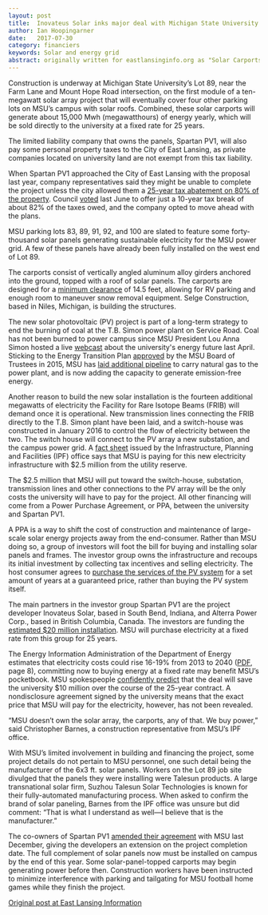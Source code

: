 ```yaml
---
layout: post
title:  Inovateus Solar inks major deal with Michigan State University
author: Ian Hoopingarner
date:   2017-07-30
category: financiers
keywords: Solar and energy grid
abstract: originally written for eastlansinginfo.org as "Solar Carports Generate Energy for MSU and Taxes for East Lansing"
---
```

Construction is underway at Michigan State University’s Lot 89, near the Farm Lane and Mount Hope Road intersection, on the first module of a ten-megawatt solar array project that will eventually cover four other parking lots on MSU’s campus with solar roofs. Combined, these solar carports will generate about 15,000 Mwh (megawatthours) of energy yearly, which will be sold directly to the university at a fixed rate for 25 years. 

<p class="intro">The limited liability company that owns the panels, Spartan PV1, will also pay some personal property taxes to the City of East Lansing, as private companies located on university land are not exempt from this tax liability. </p>

When Spartan PV1 approached the City of East Lansing with the proposal last year, company representatives said they might be unable to complete the project unless the city allowed them a [25-year tax abatement on 80% of the property](http://eastlansinginfo.org/content/msu-solar-array-project-seeks-tax-exemption-council-split). Council [voted](http://eastlansinginfo.org/content/council-votes-unanimously-give-shortened-tax-abatement-solar-project) last June to offer just a 10-year tax break of about 82% of the taxes owed, and the company opted to move ahead with the plans.

MSU parking lots 83, 89, 91, 92, and 100 are slated to feature some forty-thousand solar panels generating sustainable electricity for the MSU power grid. A few of these panels have already been fully installed on the west end of Lot 89.

The carports consist of vertically angled aluminum alloy girders anchored into the ground, topped with a roof of solar panels. The carports are designed for a [minimum clearance](http://www.aashe.org/solar-panels-customer-first-renewables/) of 14.5 feet, allowing for RV parking and enough room to maneuver snow removal equipment. Selge Construction, based in Niles, Michigan, is building the structures.

The new solar photovoltaic (PV) project is part of a long-term strategy to end the burning of coal at the T.B. Simon power plant on Service Road. Coal has not been burned to power campus since MSU President Lou Anna Simon hosted a live [webcast](https://www.youtube.com/watch?v=X5b1wiOYHFY) about the university's energy future last April. Sticking to the Energy Transition Plan [approved](https://trustees.msu.edu/meetings/pdfs/bot-agenda-2015-09-11.pdf) by the MSU Board of Trustees in 2015, MSU has [laid additional pipeline](http://ipf.msu.edu/construction/projects/electrical-distribution-campus-renewable-energy.html) to carry natural gas to the power plant, and is now adding the capacity to generate emission-free energy.

Another reason to build the new solar installation is the fourteen additional megawatts of electricity the Facility for Rare Isotope Beams (FRIB) will demand once it is operational. New transmission lines connecting the FRIB directly to the T.B. Simon plant have been laid, and a switch-house was constructed in January 2016 to control the flow of electricity between the two. The switch house will connect to the PV array a new substation, and the campus power grid. A [fact sheet](http://ipf.msu.edu/green/practices/solar-carport-initiative.html) issued by the Infrastructure, Planning and Facilities (IPF) office says that MSU is paying for this new electricity infrastructure with $2.5 million from the utility reserve.

The $2.5 million that MSU will put toward the switch-house, substation, transmission lines and other connections to the PV array will be the only costs the university will have to pay for the project. All other financing will come from a Power Purchase Agreement, or PPA, between the university and Spartan PV1.

A PPA is a way to shift the cost of construction and maintenance of large-scale solar energy projects away from the end-consumer. Rather than MSU doing so, a group of investors will foot the bill for buying and installing solar panels and frames. The investor group owns the infrastructure and recoups its initial investment by collecting tax incentives and selling electricity. The host consumer agrees to [purchase the services of the PV system](https://www.epa.gov/greenpower/solar-power-purchase-agreements) for a set amount of years at a guaranteed price, rather than buying the PV system itself.

The main partners in the investor group Spartan PV1 are the project developer Inovateus Solar, based in South Bend, Indiana, and Alterra Power Corp., based in British Columbia, Canada. The investors are funding the [estimated $20 million installation](http://msutoday.msu.edu/news/2017/construction-begins-on-msu-solar-array-project/). MSU will purchase electricity at a fixed rate from this group for 25 years.

The Energy Information Administration of the Department of Energy estimates that electricity costs could rise 16-19% from 2013 to 2040 ([PDF](https://www.eia.gov/outlooks/aeo/pdf/0383(2015).pdf), page 8), committing now to buying energy at a fixed rate may benefit MSU’s pocketbook. MSU spokespeople [confidently predict](http://statenews.com/article/2017/04/solar-carports-construction-begins) that the deal will save the university $10 million over the course of the 25-year contract. A nondisclosure agreement signed by the university means that the exact price that MSU will pay for the electricity, however, has not been revealed.

“MSU doesn’t own the solar array, the carports, any of that. We buy power,” said Christopher Barnes, a construction representative from MSU’s IPF office.

With MSU’s limited involvement in building and financing the project, some project details do not pertain to MSU personnel, one such detail being the manufacturer of the 6x3 ft. solar panels. Workers on the Lot 89 job site divulged that the panels they were installing were Talesun products. A large transnational solar firm, Suzhou Talesun Solar Technologies is known for their fully-automated manufacturing process. When asked to confirm the brand of solar paneling, Barnes from the IPF office was unsure but did comment: “That is what I understand as well—I believe that is the manufacturer.”

The co-owners of Spartan PV1 [amended their agreement](http://www.prnewswire.com/news-releases/alterra-power-announces-amendment-of-power-purchase-agreement-for-michigan-solar-project-607984346.html) with MSU last December, giving the developers an extension on the project completion date. The full complement of solar panels now must be installed on campus by the end of this year. Some solar-panel-topped carports may begin generating power before then. Construction workers have been instructed to minimize interference with parking and tailgating for MSU football home games while they finish the project.

[Original post at East Lansing Information](http://www.eastlansinginfo.org/content/solar-carports-generate-energy-msu-and-taxes-east-lansing)
